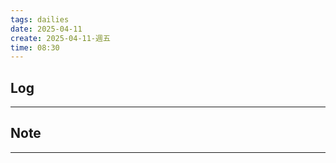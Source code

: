 ```yaml
---
tags: dailies  
date: 2025-04-11
create: 2025-04-11-週五
time: 08:30
---
```

## Log
---


## Note
---


